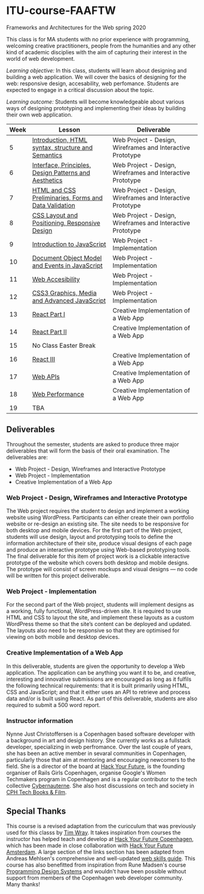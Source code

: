 # ITU-course-FAAFTW
Frameworks and Architectures for the Web spring 2020

This class is for MA students with no prior experience with programming, welcoming creative practitioners, people from the humanities and any other kind of academic disciplies with the aim of capturing their interest in the world of web development. 

*Learning objective:* In this class, students will learn about designing and building a web application. We will cover the basics of designing for the web: responsive design, accesability, web perfomance. Students are expected to engage in a critical discussion about the topic.

*Learning outcome:* Students will become knowledgeable about various ways of designing prototyping and implementing their ideas by building their own web application.

| Week | Lesson | Deliverable |
| --- | --- | --- |
| 5 | [Introduction, HTML syntax, structure and Semantics](./lessons/lecture-01.md) | Web Project - Design, Wireframes and Interactive Prototype |
| 6 | [Interface, Principles, Design Patterns and Aesthetics](./lessons/lecture-02.md) | Web Project - Design, Wireframes and Interactive Prototype |
| 7 | [HTML and CSS Preliminaries, Forms and Data Validation](./lessons/lecture-03.md) | Web Project - Design, Wireframes and Interactive Prototype |
| 8 | [CSS Layout and Positioning, Responsive Design](./lessons/lecture-04.md) | Web Project - Design, Wireframes and Interactive Prototype |
| 9 |  [Introduction to JavaScript](./lessons/lecture-05.md)| Web Project - Implementation |
| 10 | [Document Object Model and Events in JavaScript](./lessons/lecture-06.md) | Web Project - Implementation |
| 11 | [Web Accesibility](./lessons/lecture-07.md) | Web Project - Implementation |
| 12 | [CSS3 Graphics, Media and Advanced JavaScript](./lessons/lecture-08.md) | Web Project - Implementation |
| 13 | [React Part I](./lessons/lecture-09.md) | Creative Implementation of a Web App |
| 14 | [React Part II](./lessons/lecture-10.md) | Creative Implementation of a Web App |
| 15 | No Class Easter Break |
| 16 | [React III](./lessons/lecture-11.md) | Creative Implementation of a Web App |
| 17 | [Web APIs](./lessons/lecture-12.md) | Creative Implementation of a Web App |
| 18 | [Web Performance](./lessons/lecture-13.md) | Creative Implementation of a Web App |
| 19 | TBA |

## Deliverables

Throughout the semester, students are asked to produce three major deliverables that will form the basis of their oral examination. The deliverables are:

- Web Project - Design, Wireframes and Interactive Prototype
- Web Project - Implementation
- Creative Implementation of a Web App

### Web Project - Design, Wireframes and Interactive Prototype

The Web project requires the student to design and implement a working website using
WordPress. Participants can either create their own portfolio website or re-design an existing site.
The site needs to be responsive for both desktop and mobile devices.
For the first part of the Web project, students will use design, layout and prototyping tools to
define the information architecture of their site, produce visual designs of each page and
produce an interactive prototype using Web-based prototyping tools. The final
deliverable for this item of project work is a clickable interactive prototype of the website
which covers both desktop and mobile designs. The prototype will consist of screen
mockups and visual designs — no code will be written for this project deliverable.

### Web Project - Implementation

For the second part of the Web project, students will implement designs
as a working, fully functional, WordPress-driven site. It is required to use HTML and
CSS to layout the site, and implement these layouts as a custom WordPress theme so that
the site’s content can be deployed and updated. The layouts also need to be responsive
so that they are optimised for viewing on both mobile and desktop devices.

### Creative Implementation of a Web App

In this deliverable, students are given the opportunity to develop a Web application. The
application can be anything you want it to be, and creative, interesting and
innovative submissions are encouraged as long as it fulfils the following technical requirements: that it is
built primarily using HTML, CSS and JavaScript; and that it either uses an API to retrieve
and process data and/or is built using React. As part of this deliverable, students are also required to submit a 500 word report.

### Instructor information
Nynne Just Christoffersen is a Copenhagen based software developer with a background in art and design history. She currently works as a fullstack developer, specializing in web perfromance. Over the last couple of years, she has been an active member in sevaral communities in Copenhagen, particularly those that aim at mentoring and encouraging newcomers to the field. She is a director of the board at [Hack Your Future](https://www.hackyourfuture.dk/), is the founding organiser of Rails Girls Copenhagen, organise Google's Women Techmakers program in Copenhagen and is a regular contributor to the tech collective [Cybernauterne](https://cybernauterne.dk/). She also host discussions on tech and society in [CPH Tech Books & Film](https://www.meetup.com/CPH-Tech-Books-Film).

## Special Thanks

This course is a revised adaptation from the curicculum that was previously used for this classs by [Tim Wray](https://pure.itu.dk/portal/en/persons/tim-wray(f90a0487-b539-4132-82a4-4aee76dbfe52).html). It takes inspiration from courses the instructor has helped teach and develop at [Hack Your Future Copenhagen](https://github.com/HackYourFuture-CPH/curriculum), which has been made in close collaboration with [Hack Your Future Amsterdam](https://github.com/HackYourFuture/curriculum). A large section of the links section has been adapted from Andreas Mehlsen's comprehensive and well-updated [web skills guide](https://andreasbm.github.io/web-skills/). This course has also benefitted from inspiration from Rune Madsen's course [Programming Design Systems](https://runemadsen.com/syllabi/programming-design-systems/) and wouldn't have been possible without support from members of the Copenhagen web developer community. Many thanks!
